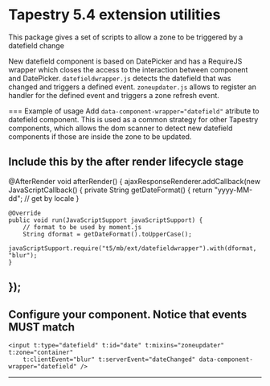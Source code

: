 # Tapestry 5.4 extension utilities
This package gives a set of scripts to allow a zone to be triggered by a datefield change

New datefield component is based on DatePicker and has a RequireJS wrapper which closes the access to the interaction between component and DatePicker.
`datefieldwrapper.js` detects the datefield that was changed and triggers a defined event.
`zoneupdater.js` allows to register an handler for the defined event and triggers a zone refresh event.

=== Example of usage
Add `data-component-wrapper="datefield"` atribute to datefield component.
This is used as a common strategy for other Tapestry components, which allows the dom scanner to detect new datefield components if those are inside the zone to be updated.

Include this by the after render lifecycle stage
----
@AfterRender
void afterRender() {
ajaxResponseRenderer.addCallback(new JavaScriptCallback() {
	private String getDateFormat() {
		return "yyyy-MM-dd"; // get by locale
	}
	
	@Override
	public void run(JavaScriptSupport javaScriptSupport) {
		// format to be used by moment.js
		String dformat = getDateFormat().toUpperCase();
		javaScriptSupport.require("t5/mb/ext/datefieldwrapper").with(dformat, "blur");
	}
});
----

Configure your component. Notice that events MUST match
----
	<input t:type="datefield" t:id="date" t:mixins="zoneupdater" t:zone="container"
		t:clientEvent="blur" t:serverEvent="dateChanged" data-component-wrapper="datefield" />
----

